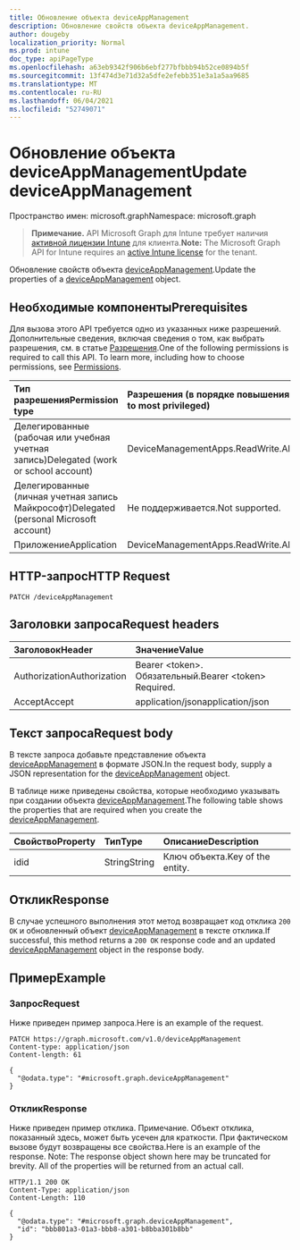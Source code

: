 ```yaml
---
title: Обновление объекта deviceAppManagement
description: Обновление свойств объекта deviceAppManagement.
author: dougeby
localization_priority: Normal
ms.prod: intune
doc_type: apiPageType
ms.openlocfilehash: a63eb9342f906b6ebf277bfbbb94b52ce0894b5f
ms.sourcegitcommit: 13f474d3e71d32a5dfe2efebb351e3a1a5aa9685
ms.translationtype: MT
ms.contentlocale: ru-RU
ms.lasthandoff: 06/04/2021
ms.locfileid: "52749071"
---
```

# <a name="update-deviceappmanagement"></a><span data-ttu-id="a07f1-103">Обновление объекта deviceAppManagement</span><span class="sxs-lookup"><span data-stu-id="a07f1-103">Update deviceAppManagement</span></span>

<span data-ttu-id="a07f1-104">Пространство имен: microsoft.graph</span><span class="sxs-lookup"><span data-stu-id="a07f1-104">Namespace: microsoft.graph</span></span>

> <span data-ttu-id="a07f1-105">**Примечание.** API Microsoft Graph для Intune требует наличия [активной лицензии Intune](https://go.microsoft.com/fwlink/?linkid=839381) для клиента.</span><span class="sxs-lookup"><span data-stu-id="a07f1-105">**Note:** The Microsoft Graph API for Intune requires an [active Intune license](https://go.microsoft.com/fwlink/?linkid=839381) for the tenant.</span></span>

<span data-ttu-id="a07f1-106">Обновление свойств объекта [deviceAppManagement](../resources/intune-partnerintegration-deviceappmanagement.md).</span><span class="sxs-lookup"><span data-stu-id="a07f1-106">Update the properties of a [deviceAppManagement](../resources/intune-partnerintegration-deviceappmanagement.md) object.</span></span>

## <a name="prerequisites"></a><span data-ttu-id="a07f1-107">Необходимые компоненты</span><span class="sxs-lookup"><span data-stu-id="a07f1-107">Prerequisites</span></span>
<span data-ttu-id="a07f1-p101">Для вызова этого API требуется одно из указанных ниже разрешений. Дополнительные сведения, включая сведения о том, как выбрать разрешения, см. в статье [Разрешения](/graph/permissions-reference).</span><span class="sxs-lookup"><span data-stu-id="a07f1-p101">One of the following permissions is required to call this API. To learn more, including how to choose permissions, see [Permissions](/graph/permissions-reference).</span></span>

|<span data-ttu-id="a07f1-110">Тип разрешения</span><span class="sxs-lookup"><span data-stu-id="a07f1-110">Permission type</span></span>|<span data-ttu-id="a07f1-111">Разрешения (в порядке повышения привилегий)</span><span class="sxs-lookup"><span data-stu-id="a07f1-111">Permissions (from least to most privileged)</span></span>|
|:---|:---|
|<span data-ttu-id="a07f1-112">Делегированные (рабочая или учебная учетная запись)</span><span class="sxs-lookup"><span data-stu-id="a07f1-112">Delegated (work or school account)</span></span>|<span data-ttu-id="a07f1-113">DeviceManagementApps.ReadWrite.All</span><span class="sxs-lookup"><span data-stu-id="a07f1-113">DeviceManagementApps.ReadWrite.All</span></span>|
|<span data-ttu-id="a07f1-114">Делегированные (личная учетная запись Майкрософт)</span><span class="sxs-lookup"><span data-stu-id="a07f1-114">Delegated (personal Microsoft account)</span></span>|<span data-ttu-id="a07f1-115">Не поддерживается.</span><span class="sxs-lookup"><span data-stu-id="a07f1-115">Not supported.</span></span>|
|<span data-ttu-id="a07f1-116">Приложение</span><span class="sxs-lookup"><span data-stu-id="a07f1-116">Application</span></span>|<span data-ttu-id="a07f1-117">DeviceManagementApps.ReadWrite.All</span><span class="sxs-lookup"><span data-stu-id="a07f1-117">DeviceManagementApps.ReadWrite.All</span></span>|

## <a name="http-request"></a><span data-ttu-id="a07f1-118">HTTP-запрос</span><span class="sxs-lookup"><span data-stu-id="a07f1-118">HTTP Request</span></span>
<!-- {
  "blockType": "ignored"
}
-->
``` http
PATCH /deviceAppManagement
```

## <a name="request-headers"></a><span data-ttu-id="a07f1-119">Заголовки запроса</span><span class="sxs-lookup"><span data-stu-id="a07f1-119">Request headers</span></span>
|<span data-ttu-id="a07f1-120">Заголовок</span><span class="sxs-lookup"><span data-stu-id="a07f1-120">Header</span></span>|<span data-ttu-id="a07f1-121">Значение</span><span class="sxs-lookup"><span data-stu-id="a07f1-121">Value</span></span>|
|:---|:---|
|<span data-ttu-id="a07f1-122">Authorization</span><span class="sxs-lookup"><span data-stu-id="a07f1-122">Authorization</span></span>|<span data-ttu-id="a07f1-123">Bearer &lt;token&gt;. Обязательный.</span><span class="sxs-lookup"><span data-stu-id="a07f1-123">Bearer &lt;token&gt; Required.</span></span>|
|<span data-ttu-id="a07f1-124">Accept</span><span class="sxs-lookup"><span data-stu-id="a07f1-124">Accept</span></span>|<span data-ttu-id="a07f1-125">application/json</span><span class="sxs-lookup"><span data-stu-id="a07f1-125">application/json</span></span>|

## <a name="request-body"></a><span data-ttu-id="a07f1-126">Текст запроса</span><span class="sxs-lookup"><span data-stu-id="a07f1-126">Request body</span></span>
<span data-ttu-id="a07f1-127">В тексте запроса добавьте представление объекта [deviceAppManagement](../resources/intune-partnerintegration-deviceappmanagement.md) в формате JSON.</span><span class="sxs-lookup"><span data-stu-id="a07f1-127">In the request body, supply a JSON representation for the [deviceAppManagement](../resources/intune-partnerintegration-deviceappmanagement.md) object.</span></span>

<span data-ttu-id="a07f1-128">В таблице ниже приведены свойства, которые необходимо указывать при создании объекта [deviceAppManagement](../resources/intune-partnerintegration-deviceappmanagement.md).</span><span class="sxs-lookup"><span data-stu-id="a07f1-128">The following table shows the properties that are required when you create the [deviceAppManagement](../resources/intune-partnerintegration-deviceappmanagement.md).</span></span>

|<span data-ttu-id="a07f1-129">Свойство</span><span class="sxs-lookup"><span data-stu-id="a07f1-129">Property</span></span>|<span data-ttu-id="a07f1-130">Тип</span><span class="sxs-lookup"><span data-stu-id="a07f1-130">Type</span></span>|<span data-ttu-id="a07f1-131">Описание</span><span class="sxs-lookup"><span data-stu-id="a07f1-131">Description</span></span>|
|:---|:---|:---|
|<span data-ttu-id="a07f1-132">id</span><span class="sxs-lookup"><span data-stu-id="a07f1-132">id</span></span>|<span data-ttu-id="a07f1-133">String</span><span class="sxs-lookup"><span data-stu-id="a07f1-133">String</span></span>|<span data-ttu-id="a07f1-134">Ключ объекта.</span><span class="sxs-lookup"><span data-stu-id="a07f1-134">Key of the entity.</span></span>|



## <a name="response"></a><span data-ttu-id="a07f1-135">Отклик</span><span class="sxs-lookup"><span data-stu-id="a07f1-135">Response</span></span>
<span data-ttu-id="a07f1-136">В случае успешного выполнения этот метод возвращает код отклика `200 OK` и обновленный объект [deviceAppManagement](../resources/intune-partnerintegration-deviceappmanagement.md) в тексте отклика.</span><span class="sxs-lookup"><span data-stu-id="a07f1-136">If successful, this method returns a `200 OK` response code and an updated [deviceAppManagement](../resources/intune-partnerintegration-deviceappmanagement.md) object in the response body.</span></span>

## <a name="example"></a><span data-ttu-id="a07f1-137">Пример</span><span class="sxs-lookup"><span data-stu-id="a07f1-137">Example</span></span>

### <a name="request"></a><span data-ttu-id="a07f1-138">Запрос</span><span class="sxs-lookup"><span data-stu-id="a07f1-138">Request</span></span>
<span data-ttu-id="a07f1-139">Ниже приведен пример запроса.</span><span class="sxs-lookup"><span data-stu-id="a07f1-139">Here is an example of the request.</span></span>
``` http
PATCH https://graph.microsoft.com/v1.0/deviceAppManagement
Content-type: application/json
Content-length: 61

{
  "@odata.type": "#microsoft.graph.deviceAppManagement"
}
```

### <a name="response"></a><span data-ttu-id="a07f1-140">Отклик</span><span class="sxs-lookup"><span data-stu-id="a07f1-140">Response</span></span>
<span data-ttu-id="a07f1-p102">Ниже приведен пример отклика. Примечание. Объект отклика, показанный здесь, может быть усечен для краткости. При фактическом вызове будут возвращены все свойства.</span><span class="sxs-lookup"><span data-stu-id="a07f1-p102">Here is an example of the response. Note: The response object shown here may be truncated for brevity. All of the properties will be returned from an actual call.</span></span>
``` http
HTTP/1.1 200 OK
Content-Type: application/json
Content-Length: 110

{
  "@odata.type": "#microsoft.graph.deviceAppManagement",
  "id": "bbb801a3-01a3-bbb8-a301-b8bba301b8bb"
}
```




